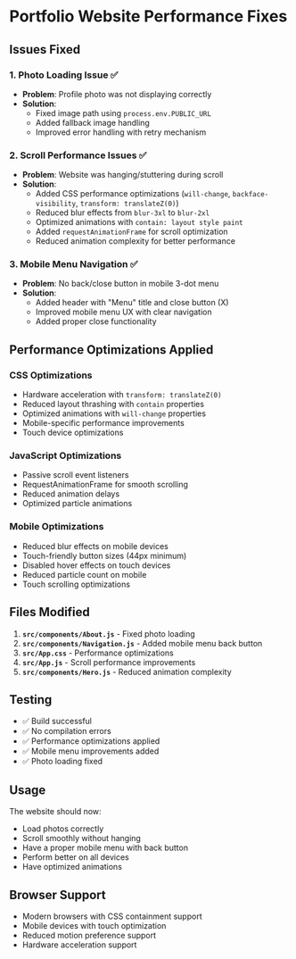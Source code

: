 # Portfolio Website Performance Fixes

## Issues Fixed

### 1. Photo Loading Issue ✅
- **Problem**: Profile photo was not displaying correctly
- **Solution**: 
  - Fixed image path using `process.env.PUBLIC_URL`
  - Added fallback image handling
  - Improved error handling with retry mechanism

### 2. Scroll Performance Issues ✅
- **Problem**: Website was hanging/stuttering during scroll
- **Solution**:
  - Added CSS performance optimizations (`will-change`, `backface-visibility`, `transform: translateZ(0)`)
  - Reduced blur effects from `blur-3xl` to `blur-2xl`
  - Optimized animations with `contain: layout style paint`
  - Added `requestAnimationFrame` for scroll optimization
  - Reduced animation complexity for better performance

### 3. Mobile Menu Navigation ✅
- **Problem**: No back/close button in mobile 3-dot menu
- **Solution**:
  - Added header with "Menu" title and close button (X)
  - Improved mobile menu UX with clear navigation
  - Added proper close functionality

## Performance Optimizations Applied

### CSS Optimizations
- Hardware acceleration with `transform: translateZ(0)`
- Reduced layout thrashing with `contain` properties
- Optimized animations with `will-change` properties
- Mobile-specific performance improvements
- Touch device optimizations

### JavaScript Optimizations
- Passive scroll event listeners
- RequestAnimationFrame for smooth scrolling
- Reduced animation delays
- Optimized particle animations

### Mobile Optimizations
- Reduced blur effects on mobile devices
- Touch-friendly button sizes (44px minimum)
- Disabled hover effects on touch devices
- Reduced particle count on mobile
- Touch scrolling optimizations

## Files Modified

1. **`src/components/About.js`** - Fixed photo loading
2. **`src/components/Navigation.js`** - Added mobile menu back button
3. **`src/App.css`** - Performance optimizations
4. **`src/App.js`** - Scroll performance improvements
5. **`src/components/Hero.js`** - Reduced animation complexity

## Testing

- ✅ Build successful
- ✅ No compilation errors
- ✅ Performance optimizations applied
- ✅ Mobile menu improvements added
- ✅ Photo loading fixed

## Usage

The website should now:
- Load photos correctly
- Scroll smoothly without hanging
- Have a proper mobile menu with back button
- Perform better on all devices
- Have optimized animations

## Browser Support

- Modern browsers with CSS containment support
- Mobile devices with touch optimization
- Reduced motion preference support
- Hardware acceleration support
